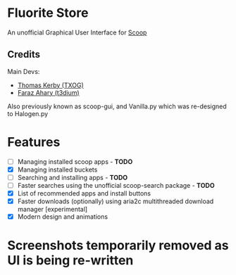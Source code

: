 # Fluorite Store
An unofficial Graphical User Interface for [Scoop](https://scoop.sh/)


## Credits

Main Devs:
- [Thomas Kerby (TXOG)](https://github.com/TXOG)
- [Faraz Ahary (t3dium)](https://github.com/t3dium)

Also previously known as scoop-gui, and Vanilla.py which was re-designed to Halogen.py

# Features 

- [ ] Managing installed scoop apps - **TODO**
- [x] Managing installed buckets
- [ ] Searching and installing apps - **TODO**
- [ ] Faster searches using the unofficial scoop-search package - **TODO**
- [x] List of recommended apps and install buttons
- [x] Faster downloads (optionally) using aria2c multithreaded download manager [experimental]
- [x] Modern design and animations

# Screenshots temporarily removed as UI is being re-written


